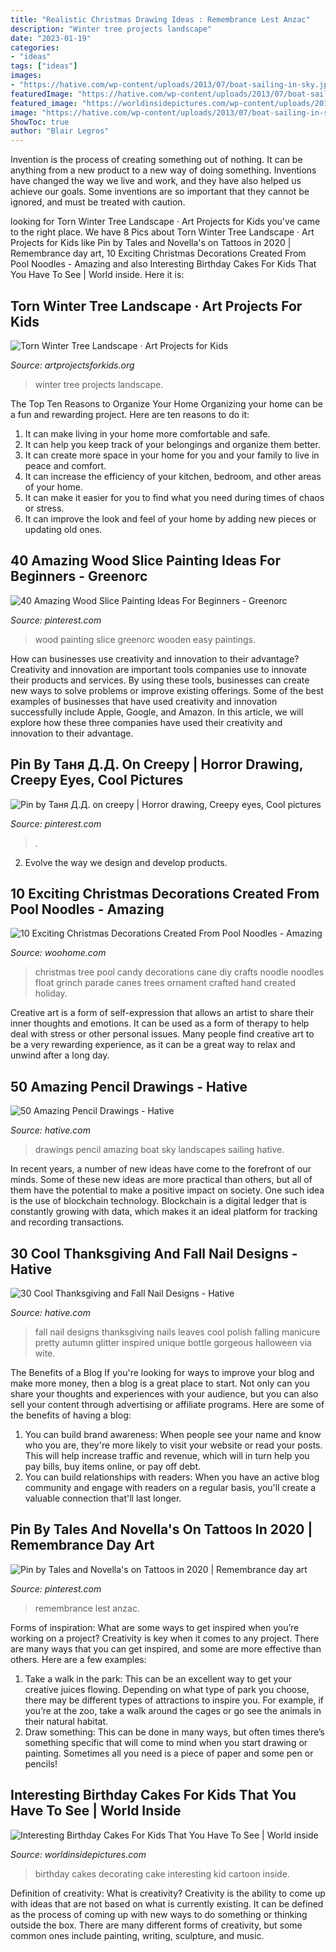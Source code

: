 ```yaml
---
title: "Realistic Christmas Drawing Ideas : Remembrance Lest Anzac"
description: "Winter tree projects landscape"
date: "2023-01-19"
categories:
- "ideas"
tags: ["ideas"]
images:
- "https://hative.com/wp-content/uploads/2013/07/boat-sailing-in-sky.jpg"
featuredImage: "https://hative.com/wp-content/uploads/2013/07/boat-sailing-in-sky.jpg"
featured_image: "https://worldinsidepictures.com/wp-content/uploads/2018/10/cake-decorating-ideas-for-kids-beautiful-crayon-cake-and-other-great-cake-ideas-of-cake-decorating-ideas-for-kids.jpg"
image: "https://hative.com/wp-content/uploads/2013/07/boat-sailing-in-sky.jpg"
ShowToc: true
author: "Blair Legros"
---
```



Invention is the process of creating something out of nothing. It can be anything from a new product to a new way of doing something. Inventions have changed the way we live and work, and they have also helped us achieve our goals. Some inventions are so important that they cannot be ignored, and must be treated with caution.

	

		
looking for Torn Winter Tree Landscape · Art Projects for Kids you've came to the right place. We have 8 Pics about Torn Winter Tree Landscape · Art Projects for Kids like Pin by Tales and Novella&#039;s on Tattoos in 2020 | Remembrance day art, 10 Exciting Christmas Decorations Created From Pool Noodles - Amazing and also Interesting Birthday Cakes For Kids That You Have To See | World inside. Here it is:
		
    
## Torn Winter Tree Landscape · Art Projects For Kids

<img loading=lazy src="https://artprojectsforkids.org/wp-content/uploads/2016/09/Winter-Tree-Art.jpg" onerror="this.onerror=null;this.src='https://tse2.mm.bing.net/th?id=OIP.W92bFV_hi2tgW_Wpse1BcQHaHa&amp;pid=15.1';" alt="Torn Winter Tree Landscape · Art Projects for Kids">

_Source: artprojectsforkids.org_

>winter tree projects landscape. 

	

The Top Ten Reasons to Organize Your Home
Organizing your home can be a fun and rewarding project. Here are ten reasons to do it: 
1. It can make living in your home more comfortable and safe.
2. It can help you keep track of your belongings and organize them better. 
3. It can create more space in your home for you and your family to live in peace and comfort. 
4. It can increase the efficiency of your kitchen, bedroom, and other areas of your home. 
5. It can make it easier for you to find what you need during times of chaos or stress. 
6. It can improve the look and feel of your home by adding new pieces or updating old ones. 

    
## 40 Amazing Wood Slice Painting Ideas For Beginners - Greenorc

<img loading=lazy src="https://i.pinimg.com/736x/47/14/80/4714803a3a546b3e8dc783cf8d2d1589.jpg" onerror="this.onerror=null;this.src='https://tse3.mm.bing.net/th?id=OIP.vObFZE3vrX2jymAXYJ6WlQHaJQ&amp;pid=15.1';" alt="40 Amazing Wood Slice Painting Ideas For Beginners - Greenorc">

_Source: pinterest.com_

>wood painting slice greenorc wooden easy paintings. 

	

How can businesses use creativity and innovation to their advantage?
Creativity and innovation are important tools companies use to innovate their products and services. By using these tools, businesses can create new ways to solve problems or improve existing offerings. Some of the best examples of businesses that have used creativity and innovation successfully include Apple, Google, and Amazon. In this article, we will explore how these three companies have used their creativity and innovation to their advantage.

    
## Pin By Таня Д.Д. On Creepy | Horror Drawing, Creepy Eyes, Cool Pictures

<img loading=lazy src="https://i.pinimg.com/736x/d4/8e/82/d48e82bbdbcbd3568d345f47fd478982.jpg" onerror="this.onerror=null;this.src='https://tse3.mm.bing.net/th?id=OIP.2g2snoRDeOWyb_Ul9SJwRgHaLG&amp;pid=15.1';" alt="Pin by Таня Д.Д. on creepy | Horror drawing, Creepy eyes, Cool pictures">

_Source: pinterest.com_

>. 

	

2. Evolve the way we design and develop products.

    
## 10 Exciting Christmas Decorations Created From Pool Noodles - Amazing

<img loading=lazy src="http://www.woohome.com/wp-content/uploads/2017/11/pool-noodle-projects-for-christmas-4.jpg" onerror="this.onerror=null;this.src='https://tse4.mm.bing.net/th?id=OIP.cj1aqKVhHVu8nPQTrZ6CmQHaJ4&amp;pid=15.1';" alt="10 Exciting Christmas Decorations Created From Pool Noodles - Amazing">

_Source: woohome.com_

>christmas tree pool candy decorations cane diy crafts noodle noodles float grinch parade canes trees ornament crafted hand created holiday. 

	

Creative art is a form of self-expression that allows an artist to share their inner thoughts and emotions. It can be used as a form of therapy to help deal with stress or other personal issues. Many people find creative art to be a very rewarding experience, as it can be a great way to relax and unwind after a long day.

    
## 50 Amazing Pencil Drawings - Hative

<img loading=lazy src="https://hative.com/wp-content/uploads/2013/07/boat-sailing-in-sky.jpg" onerror="this.onerror=null;this.src='https://tse4.mm.bing.net/th?id=OIP.-ZRnajsHY25cYb5ZW8Zm-AHaKg&amp;pid=15.1';" alt="50 Amazing Pencil Drawings - Hative">

_Source: hative.com_

>drawings pencil amazing boat sky landscapes sailing hative. 

	

In recent years, a number of new ideas have come to the forefront of our minds. Some of these new ideas are more practical than others, but all of them have the potential to make a positive impact on society. One such idea is the use of blockchain technology. Blockchain is a digital ledger that is constantly growing with data, which makes it an ideal platform for tracking and recording transactions.

    
## 30 Cool Thanksgiving And Fall Nail Designs - Hative

<img loading=lazy src="http://hative.com/wp-content/uploads/2014/11/thanksgiving-nail-designs/18-thanksgiving-and-fall-nail-designs.jpg" onerror="this.onerror=null;this.src='https://tse3.mm.bing.net/th?id=OIP.bpSNyEQWzOt7rDfGBEKYhQHaKx&amp;pid=15.1';" alt="30 Cool Thanksgiving and Fall Nail Designs - Hative">

_Source: hative.com_

>fall nail designs thanksgiving nails leaves cool polish falling manicure pretty autumn glitter inspired unique bottle gorgeous halloween via wite. 

	

The Benefits of a Blog
If you're looking for ways to improve your blog and make more money, then a blog is a great place to start. Not only can you share your thoughts and experiences with your audience, but you can also sell your content through advertising or affiliate programs. Here are some of the benefits of having a blog: 
1) You can build brand awareness: When people see your name and know who you are, they're more likely to visit your website or read your posts. This will help increase traffic and revenue, which will in turn help you pay bills, buy items online, or pay off debt. 
2) You can build relationships with readers: When you have an active blog community and engage with readers on a regular basis, you'll create a valuable connection that'll last longer.

    
## Pin By Tales And Novella&#039;s On Tattoos In 2020 | Remembrance Day Art

<img loading=lazy src="https://i.pinimg.com/736x/54/b5/be/54b5be2861b3251e395efe57ca9fed5b.jpg" onerror="this.onerror=null;this.src='https://tse3.mm.bing.net/th?id=OIP.LS0f2h1oRsb3vXF9zc_yzwHaKA&amp;pid=15.1';" alt="Pin by Tales and Novella&#039;s on Tattoos in 2020 | Remembrance day art">

_Source: pinterest.com_

>remembrance lest anzac. 

	

Forms of inspiration: What are some ways to get inspired when you’re working on a project?
Creativity is key when it comes to any project. There are many ways that you can get inspired, and some are more effective than others. Here are a few examples: 
1. Take a walk in the park: This can be an excellent way to get your creative juices flowing. Depending on what type of park you choose, there may be different types of attractions to inspire you. For example, if you’re at the zoo, take a walk around the cages or go see the animals in their natural habitat. 
2. Draw something: This can be done in many ways, but often times there’s something specific that will come to mind when you start drawing or painting. Sometimes all you need is a piece of paper and some pen or pencils!

    
## Interesting Birthday Cakes For Kids That You Have To See | World Inside

<img loading=lazy src="https://worldinsidepictures.com/wp-content/uploads/2018/10/cake-decorating-ideas-for-kids-beautiful-crayon-cake-and-other-great-cake-ideas-of-cake-decorating-ideas-for-kids.jpg" onerror="this.onerror=null;this.src='https://tse2.mm.bing.net/th?id=OIP.b7p-xw5arwf8lw2K6x2MFQHaJ5&amp;pid=15.1';" alt="Interesting Birthday Cakes For Kids That You Have To See | World inside">

_Source: worldinsidepictures.com_

>birthday cakes decorating cake interesting kid cartoon inside. 

	

Definition of creativity: What is creativity?
Creativity is the ability to come up with ideas that are not based on what is currently existing. It can be defined as the process of coming up with new ways to do something or thinking outside the box. There are many different forms of creativity, but some common ones include painting, writing, sculpture, and music.

